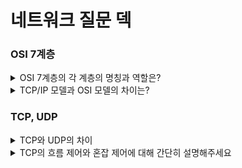 # 네트워크 질문 덱

### OSI 7계층

<details>
  <summary>OSI 7계층의 각 계층의 명칭과 역할은?</summary>

##### 초안  

1계층은 피지컬 계층으로 케이블과 같은 장비를 통한 물리적인 연결으로 데이터를 전기신호로 변환해 전송하고,
2계층은 데이터링크 계층으로 로컬네트워크에서 데이터를 안전하게 전송하는 역할을 하며 mac주소를 사용하고 스위치등의 장비가 있습니다.
3계층은 네트워크 계층으로 라우터와 ip 주소를 사용합니다. 3계층부터 원격지 네트워크와 통신이 가능하며 데이터를 안전하고 빠르게 전송하는 역할을 담당합니다.
4계층은 트랜스포트 계층으로 tcp나 udp 프로토콜을 사용하고 신뢰할 수 있는 데이터를 주고 받을 수 있도록 해준다
5계층은 세션 계층으로 포트를 통해 통신 장치 간에 연결을 관리합니다
6계층은 프레젠테이션 계층으로 압축, 인코딩,디코딩, 암호화,복호화등의 작업을 합니다.
7계층은 어플리케이션 계층으로 사용자가 직접 상호작용하는 계층입니다. http, smtp 등의 프로토콜을 사용합니다

##### chatgpt

물리 계층 (Physical Layer):
역할: 장치 간의 물리적 연결을 다루며, 케이블, 커넥터, 전송 속도 등과 같은 하드웨어 측면을 정의합니다.
기능: 비트 인코딩, 신호 전송, 물리적 토폴로지 및 전송 미디어 특성.

데이터 링크 계층 (Data Link Layer):
역할: 물리 계층 상에서 안정적인 포인트 투 포인트 및 포인트 투 멀티포인트 통신을 보장합니다.
기능: 프레임화, 주소 지정, 오류 감지 및 흐름 제어.
두 개의 하위 계층으로 나뉨: 논리적 링크 제어 (Logical Link Control, LLC) 및 미디어 액세스 제어 (Media Access Control, MAC).

네트워크 계층 (Network Layer):
역할: 다른 네트워크에 위치한 장치 간의 데이터 패킷을 주소 지정, 라우팅 및 전달합니다.
기능: 논리적 주소 지정, 라우팅, 패킷 전달 및 단편화 및 재조립.

전송 계층 (Transport Layer):
역할: 서로 다른 호스트 상의 장치 간의 최종 통신, 신뢰성 및 오류 검출 및 수정을 보장합니다.
기능: 세분화 및 재조립, 흐름 제어, 오류 검출 및 수정, 최종 통신.

세션 계층 (Session Layer):
역할: 응용 프로그램 간에 세션 또는 연결을 관리하여 통신을 설정, 유지 및 종료합니다.
기능: 대화 제어, 동기화 및 세션 관리.

표현 계층 (Presentation Layer):
역할: 데이터 변환, 암호화 및 압축을 다루어 정보가 송신자와 수신자가 이해할 수 있는 형식으로 교환되도록 합니다.
기능: 변환, 암호화, 압축 및 형식 지정.

응용 계층 (Application Layer):
역할: 네트워크 서비스를 최종 사용자 및 응용 프로세스에 직접 제공하며 네트워크와 사용자 소프트웨어 간의 인터페이스 역할을 합니다.
기능: 네트워크 가상 터미널, 파일 전송, 네트워크 관리 및 응용 프로토콜 (예: HTTP, SMTP).
이러한 계층들은 서로 다른 시스템 및 장치 간의 상호 운용성을 표준화하는 포괄적인 프레임워크를 형성합니다.
</details>

<details>
  <summary>TCP/IP 모델과 OSI 모델의 차이는?</summary>
  <br>

  ##### 초안 
  
  tcp/ip모델은 사용되는 프로토콜을 기반으로 실제 네트워크에 사용되며 osi 모델은 보다 이론적인 모델로 네트워크 동작과 다를 수 있지만 여전히 네트워크 문제를 해결하는데 유용합니다.
  <br>

  ##### chatgpt

  레이어 수: OSI에는 7개의 레이어가 있고, TCP/IP에는 4개의 레이어가 있습니다.
  특정 프로토콜: TCP/IP 모델은 실제로 사용되는 프로토콜(TCP, IP 등)을 기반으로 개발된 반면, OSI 모델은 이론적 프레임워크로 만들어졌습니다.
  유연성: TCP/IP 모델은 보다 유연한 것으로 간주되어 특히 인터넷 환경에서 실제 구현을 위해 널리 채택되었습니다.
  실제로 두 모델 모두 참조 지점으로 자주 사용되지만 실제 네트워킹 시나리오에서는 TCP/IP 모델이 더 널리 사용됩니다.
</details>

### TCP, UDP

<details>
  <summary>TCP와 UDP의 차이</summary>
  <h5> 초안 </h5> 
    tcp는 높은 신뢰성을 보장하고 흐름제어, 혼잡제어 같은 기능을 제공하며, 
    udp는 신뢰성보다는 속도을 중요시하고 1대다 전송이 필요한 경우 사용합니다.
  <h5> chatgpt </h5> 
    TCP는 연결 지향적이고 신뢰성 있는 전송을 보장하며, 데이터의 순서를 유지합니다. 
    UDP는 비연결성이며, 데이터 전송에 대한 보장이 없고 순서가 유지되지 않습니다.
</details>

<details>
  <summary>TCP의 흐름 제어와 혼잡 제어에 대해 간단히 설명해주세요</summary>
  <h5> 초안 </h5> 
    흐름제어는 수신자가 데이터를 처리할 수 있도록 데이터 전송량을 조절하는 것이고,
    혼잡제어는 네트워크 혼잡을 방지하기위해 송신측에서 강제로 데이터 전송량을 조절하는 것입니다.
    흐름제어가 송, 수신측 사이의 전송속도를 다루면, 혼잡제어는 라우터를 포함한 보다 넓은 관점에서 전송 문제를 다룹니다.
  <h5> chatgpt </h5> 
    TCP는 흐름 제어를 통해 수신자가 처리할 수 있는 속도로 데이터를 전송하고, 혼잡 제어를 통해 네트워크 혼잡을 방지합니다.
</details>
